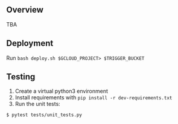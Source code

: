 Overview
--------
TBA

Deployment
---------
Run `bash deploy.sh $GCLOUD_PROJECT> $TRIGGER_BUCKET`


Testing
-------
1) Create a virtual python3 environment
2) Install requirements with `pip install -r dev-requirements.txt`
3) Run the unit tests:
```bash
$ pytest tests/unit_tests.py
```
